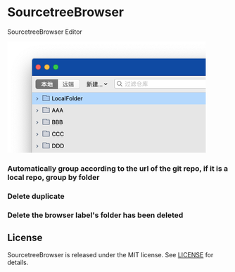 # SourcetreeBrowser
SourcetreeBrowser Editor

![example](example.png)
### Automatically group according to the url of the git repo, if it is a local repo, group by folder
### Delete duplicate
### Delete the browser label's folder has been deleted



## License

SourcetreeBrowser is released under the MIT license. See [LICENSE](https://github.com/dacaiguoguogmail/SourcetreeBrowser/blob/master/LICENSE) for details.
